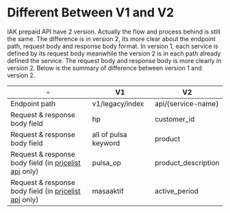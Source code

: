 # Different Between V1 and V2

IAK prepaid API have 2 version. Actually the flow and process behind is still the same. The difference is in version 2, its more clear about the endpoint path, request body and response body format. In version 1, each service is defined by its request body meanwhile the version 2 is in each path already defined the service. The request body and response body is more clearly in version 2. Below is the summary of difference between version 1 and version 2.

 | - |V1 | V2 |
 ---------|---------|----------
  Endpoint path | v1/legacy/index | api/{service-name}
 Request & response body field | hp | customer_id
 Request & response body field | all of pulsa keyword | product
 Request & response body field (in [pricelist api](./price-list.md) only) | pulsa_op | product_description
 Request & response body field (in [pricelist api](./price-list.md) only) | masaaktif | active_period
 
